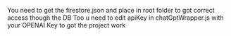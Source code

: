You need to get the firestore.json and place in root folder to got correct access though the DB
Too u need to edit apiKey in chatGptWrapper.js with your OPENAI Key to got the project work
